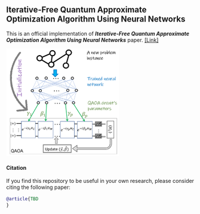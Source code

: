## Iterative-Free Quantum Approximate Optimization Algorithm Using Neural Networks
This is an official implementation of ***Iterative-Free Quantum Approximate Optimization Algorithm Using Neural Networks*** paper. [[Link]](https://amosy3.github.io/papers/QAOA_init.pdf)


<div style="width: 60%; height: 60%">
  
  ![](QAOA_init.png)
  
</div>

#### Citation

If you find this repository to be useful in your own research, please consider citing the following paper:

```bib
@article{TBD
}
```

